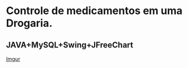 # Controle de medicamentos em uma Drogaria.

## JAVA+MySQL+Swing+JFreeChart


[Imgur](https://i.imgur.com/pkZe2O2.png)

